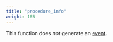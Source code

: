 ```yaml
---
title: "procedure_info"
weight: 165
---
```


This function does *not* generate an [event](../../overview/events).
